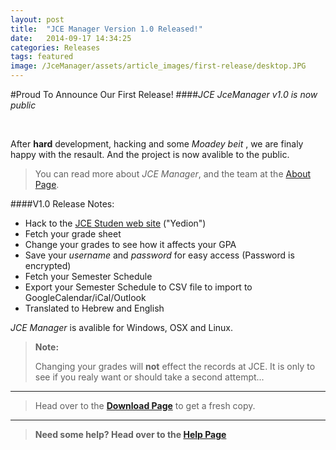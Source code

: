 ```yaml
---
layout: post
title:  "JCE Manager Version 1.0 Released!"
date:   2014-09-17 14:34:25
categories: Releases
tags: featured
image: /JceManager/assets/article_images/first-release/desktop.JPG
---
```

#Proud To Announce Our First Release!
####*JCE JceManager v1.0 is now public*

<br>


After **hard** development, hacking and some *Moadey beit* , we are finaly
happy with the resault. And the project is now avalible to the public.

>You can read more about *JCE Manager*, and the team at the [About Page][about].

####V1.0 Release Notes:
 - Hack to the [JCE Studen web site][jce] ("Yedion")
 - Fetch your grade sheet
 - Change your grades to see how it affects your GPA 
 - Save your *username* and *password* for easy access (Password is encrypted)
 - Fetch your Semester Schedule
 - Export your Semester Schedule to CSV file to import to GoogleCalendar/iCal/Outlook
 - Translated to Hebrew and English

*JCE Manager* is avalible for Windows, OSX and Linux.

 >**Note:**
 >
 >Changing your grades will **not** effect the records at JCE.
 >It is only to see if you realy want or should take a second attempt...

---
 >Head over to the [**Download Page**][download] to get a fresh copy. 

---

 >**Need some help? Head over to the [Help Page][help]**


[jce]:     	   https://yedion.jce.ac.il/student/
[download]:   /JceManager/download/
[about]: /JceManager/about/
[help]: /JceManager/help/

